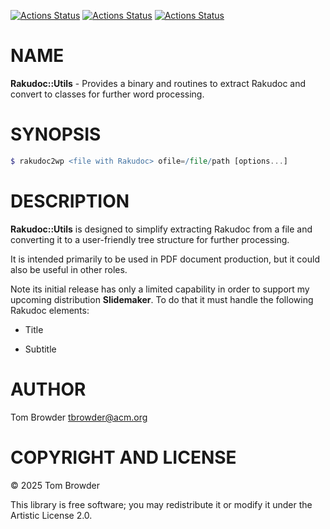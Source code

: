 [![Actions Status](https://github.com/tbrowder/Rakudoc-Utils/actions/workflows/linux.yml/badge.svg)](https://github.com/tbrowder/Rakudoc-Utils/actions) [![Actions Status](https://github.com/tbrowder/Rakudoc-Utils/actions/workflows/macos.yml/badge.svg)](https://github.com/tbrowder/Rakudoc-Utils/actions) [![Actions Status](https://github.com/tbrowder/Rakudoc-Utils/actions/workflows/windows.yml/badge.svg)](https://github.com/tbrowder/Rakudoc-Utils/actions)

NAME
====

**Rakudoc::Utils** - Provides a binary and routines to extract Rakudoc and convert to classes for further word processing.

SYNOPSIS
========

```raku
$ rakudoc2wp <file with Rakudoc> ofile=/file/path [options...]
```

DESCRIPTION
===========

**Rakudoc::Utils** is designed to simplify extracting Rakudoc from a file and converting it to a user-friendly tree structure for further processing.

It is intended primarily to be used in PDF document production, but it could also be useful in other roles.

Note its initial release has only a limited capability in order to support my upcoming distribution **Slidemaker**. To do that it must handle the following Rakudoc elements:

  * Title

  * Subtitle

AUTHOR
======

Tom Browder <tbrowder@acm.org>

COPYRIGHT AND LICENSE
=====================

© 2025 Tom Browder

This library is free software; you may redistribute it or modify it under the Artistic License 2.0.

